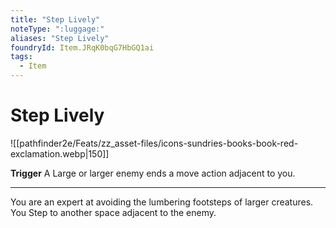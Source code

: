```yaml
---
title: "Step Lively"
noteType: ":luggage:"
aliases: "Step Lively"
foundryId: Item.JRqK0bqG7HbGQ1ai
tags:
  - Item
---
```


# Step Lively
![[pathfinder2e/Feats/zz_asset-files/icons-sundries-books-book-red-exclamation.webp|150]]

**Trigger** A Large or larger enemy ends a move action adjacent to you.

* * *

You are an expert at avoiding the lumbering footsteps of larger creatures. You Step to another space adjacent to the enemy.
